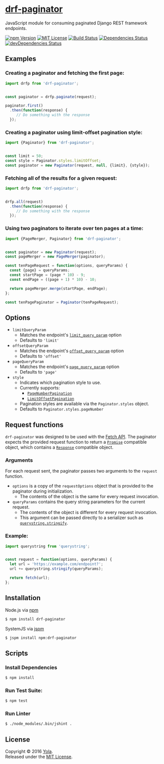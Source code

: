 # [drf-paginator](https://github.com/yola/drf-paginator)

JavaScript module for consuming paginated Django REST framework endpoints.

[![npm Version](https://img.shields.io/npm/v/drf-paginator.svg?style=flat-square)](https://www.npmjs.com/package/drf-paginator)
[![MIT License](https://img.shields.io/badge/license-MIT-blue.svg?style=flat-square)](https://github.com/yola/drf-paginator/master/LICENSE)
[![Build Status](https://img.shields.io/travis/yola/drf-paginator.svg?style=flat-square)](https://travis-ci.org/yola/drf-paginator)
[![Dependencies Status](https://img.shields.io/david/yola/drf-paginator.svg?style=flat-square)](https://www.npmjs.com/package/drf-paginator)
[![devDependencies Status](https://img.shields.io/david/dev/yola/drf-paginator.svg?style=flat-square)](https://www.npmjs.com/package/drf-paginator)

## Examples

### Creating a paginator and fetching the first page:

```javascript
import drfp from 'drf-paginator';


const paginator = drfp.paginate(request);

paginator.first()
  .then(function(response) {
     // Do something with the response
  });
```

### Creating a paginator using limit-offset pagination style:

```javascript
import {Paginator} from 'drf-paginator';


const limit = 50;
const style = Paginator.styles.limitOffset;
const paginator = new Paginator(request, null, {limit}, {style});
```

### Fetching all of the results for a given request:

```javascript
import drfp from 'drf-paginator';


drfp.all(request)
  .then(function(response) {
     // Do something with the response
  });
```

### Using two paginators to iterate over ten pages at a time:

```javascript
import {PageMerger, Paginator} from 'drf-paginator';


const paginator = new Paginator(request);
const pageMerger = new PageMerger(paginator);

const tenPageRequest = function(options, queryParams) {
  const {page} = queryParams;
  const startPage = (page * 10) - 9;
  const endPage = ((page + 1) * 10) - 10;

  return pageMerger.merge(startPage, endPage);
};

const tenPagePaginator = Paginator(tenPageRequest);
```

## Options

* `limitQueryParam`
  - Matches the endpoint's [`limit_query_param`](http://www.django-rest-framework.org/api-guide/pagination/#configuration_1) option
  - Defaults to `'limit'`
* `offsetQueryParam`
  - Matches the endpoint's [`offset_query_param`](http://www.django-rest-framework.org/api-guide/pagination/#configuration_1) option
  - Defaults to `'offset'`
* `pageQueryParam`
  - Matches the endpoint's [`page_query_param`](http://www.django-rest-framework.org/api-guide/pagination/#configuration) option
  - Defaults to `'page'`
* `style`
  - Indicates which pagination style to use.
  - Currently supports:
    - [`PageNumberPagination`](http://www.django-rest-framework.org/api-guide/pagination/#pagenumberpagination)
    - [`LimitOffsetPagination`](http://www.django-rest-framework.org/api-guide/pagination/#limitoffsetpagination)
  - Pagination styles are available via the `Paginator.styles` object.
  - Defaults to `Paginator.styles.pageNumber`

## Request functions

`drf-paginator` was designed to be used with the [Fetch API](https://developer.mozilla.org/en-US/docs/Web/API/Fetch_API).
The paginator expects the provided request function to return a [`Promise`](https://developer.mozilla.org/en-US/docs/Web/JavaScript/Reference/Global_Objects/Promise) compatible object, which contains a [`Response`](https://developer.mozilla.org/en-US/docs/Web/API/Response) compatible object.

### Arguments

For each request sent, the paginator passes two arguments to the `request` function.

* `options` is a copy of the `requestOptions` object that is provided to the paginator during initialization.
  - The contents of the object is the same for every request invocation.
* `queryParams` contains the query string parameters for the current request.
  - The contents of the object is different for every request invocation.
  - This argument can be passed directly to a serializer such as [`querystring.stringify`](https://nodejs.org/dist/latest-v4.x/docs/api/querystring.html#querystring_querystring_stringify_obj_sep_eq_options).

### Example:

```javascript
import querystring from 'querystring';


const request = function(options, queryParams) {
  let url = 'https://example.com/endpoint?';
  url += querystring.stringify(queryParams);

  return fetch(url);
};
```

## Installation

Node.js via [npm](https://www.npmjs.com/package/drf-paginator)

```bash
$ npm install drf-paginator
```

SystemJS via [jspm](http://jspm.io/)

```bash
$ jspm install npm:drf-paginator
```

## Scripts

### Install Dependencies

```bash
$ npm install
```

### Run Test Suite:

```bash
$ npm test
```

### Run Linter

```bash
$ ./node_modules/.bin/jshint .
```

## License

Copyright &copy; 2016 [Yola](http://yola.com).
<br>Released under the [MIT License](https://github.com/yola/drf-paginator/master/LICENSE).
